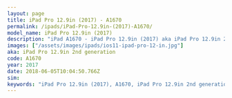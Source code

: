 ```yaml
---
layout: page
title: iPad Pro 12.9in (2017) - A1670
permalink: /ipads/iPad-Pro-12.9in-(2017)-A1670/
model_name: iPad Pro 12.9in (2017)
description: "iPad A1670 - iPad Pro 12.9in (2017) aka iPad Pro 12.9in 2nd generation. Best compatible iPad cases, pens, chargers and keyboards."
images: ["/assets/images/ipads/ios11-ipad-pro-12-in.jpg"]
aka: iPad Pro 12.9in 2nd generation
code: A1670
year: 2017
date: 2018-06-05T10:04:50.766Z
sim: 
keywords: "iPad Pro 12.9in (2017), A1670, iPad Pro 12.9in 2nd generation"
---
```


